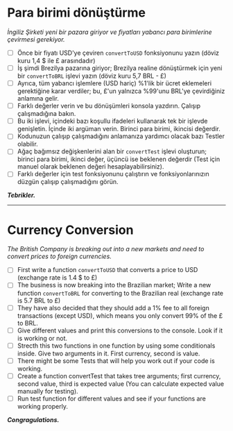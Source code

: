 # Para birimi dönüştürme

*İngiliz Şirketi yeni bir pazara giriyor ve fiyatları yabancı para birimlerine çevirmesi gerekiyor.*

* [  ] Önce bir fiyatı USD'ye çeviren `convertToUSD` fonksiyonunu yazın (döviz kuru 1,4 $ ile £ arasındadır)
* [  ] İş şimdi Brezilya pazarına giriyor; Brezilya realine dönüştürmek için yeni bir `convertToBRL` işlevi yazın (döviz kuru 5,7 BRL - £)
* [  ] Ayrıca, tüm yabancı işlemlere (USD hariç) %1'lik bir ücret eklemeleri gerektiğine karar verdiler; bu, £'un yalnızca %99'unu BRL'ye çevirdiğiniz anlamına gelir.
* [  ] Farklı değerler verin ve bu dönüşümleri konsola yazdırın. Çalışıp çalışmadığına bakın.
* [  ] Bu iki işlevi, içindeki bazı koşullu ifadeleri kullanarak tek bir işlevde genişletin. İçinde iki argüman verin. Birinci para birimi, ikincisi değerdir.
* [  ] Kodunuzun çalışıp çalışmadığını anlamanıza yardımcı olacak bazı Testler olabilir.
* [  ] Ağaç bağımsız değişkenlerini alan bir `convertTest` işlevi oluşturun; birinci para birimi, ikinci değer, üçüncü ise beklenen değerdir (Test için manuel olarak beklenen değeri hesaplayabilirsiniz).
* [  ] Farklı değerler için test fonksiyonunu çalıştırın ve fonksiyonlarınızın düzgün çalışıp çalışmadığını görün.

***Tebrikler.***

---

# Currency Conversion

*The British Company is breaking out into a new markets and need to convert prices to foreign currencies.*

* [  ] First write a function `convertToUSD` that converts a price to USD (exchange rate is 1.4 $ to £)
* [  ] The business is now breaking into the Brazilian market; Write a new function `convertToBRL` for converting to the Brazilian real (exchange rate is 5.7 BRL to £)
* [  ] They have also decided that they should add a 1% fee to all foreign transactions (except USD), which means you only convert 99% of the £ to BRL.
* [  ] Give different values and print this conversions to the console. Look if it is working or not.
* [  ] Strecth this two functions in one function by using some conditionals inside. Give two arguments in it. First currency, second is value.
* [  ] There might be some Tests that will help you work out if your code is working.
* [  ] Create a function convertTest that takes tree arguments; first currency, second value, third is expected value (You can calculate expected value manually for testing).
* [  ] Run test function for different values and see if your functions are working properly.

***Congragulations.***
